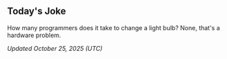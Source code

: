 ## Today's Joke
How many programmers does it take to change a light bulb? None, that's a hardware problem.

*Updated October 25, 2025 (UTC)*
